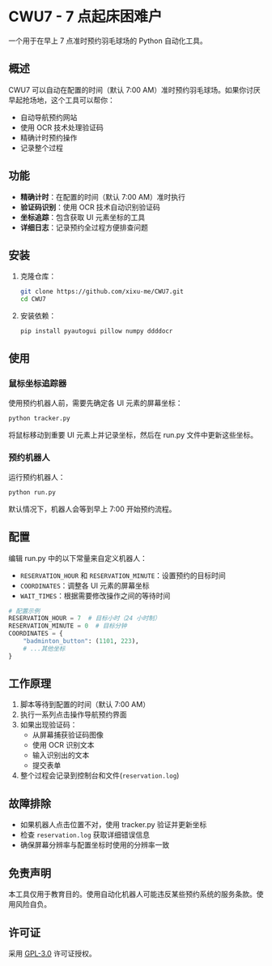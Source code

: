 # CWU7 - 7 点起床困难户

一个用于在早上 7 点准时预约羽毛球场的 Python 自动化工具。

## 概述

CWU7 可以自动在配置的时间（默认 7:00 AM）准时预约羽毛球场。如果你讨厌早起抢场地，这个工具可以帮你：

- 自动导航预约网站
- 使用 OCR 技术处理验证码
- 精确计时预约操作
- 记录整个过程

## 功能

- **精确计时**：在配置的时间（默认 7:00 AM）准时执行
- **验证码识别**：使用 OCR 技术自动识别验证码
- **坐标追踪**：包含获取 UI 元素坐标的工具
- **详细日志**：记录预约全过程方便排查问题

## 安装

1. 克隆仓库：

   ```bash
   git clone https://github.com/xixu-me/CWU7.git
   cd CWU7
   ```

2. 安装依赖：

   ```bash
   pip install pyautogui pillow numpy ddddocr
   ```

## 使用

### 鼠标坐标追踪器

使用预约机器人前，需要先确定各 UI 元素的屏幕坐标：

```bash
python tracker.py
```

将鼠标移动到重要 UI 元素上并记录坐标，然后在 run.py 文件中更新这些坐标。

### 预约机器人

运行预约机器人：

```bash
python run.py
```

默认情况下，机器人会等到早上 7:00 开始预约流程。

## 配置

编辑 run.py 中的以下常量来自定义机器人：

- `RESERVATION_HOUR` 和 `RESERVATION_MINUTE`：设置预约的目标时间
- `COORDINATES`：调整各 UI 元素的屏幕坐标
- `WAIT_TIMES`：根据需要修改操作之间的等待时间

```python
# 配置示例
RESERVATION_HOUR = 7  # 目标小时（24 小时制）
RESERVATION_MINUTE = 0  # 目标分钟
COORDINATES = {
    "badminton_button": (1101, 223),
    # ...其他坐标
}
```

## 工作原理

1. 脚本等待到配置的时间（默认 7:00 AM）
2. 执行一系列点击操作导航预约界面
3. 如果出现验证码：
   - 从屏幕捕获验证码图像
   - 使用 OCR 识别文本
   - 输入识别出的文本
   - 提交表单
4. 整个过程会记录到控制台和文件(`reservation.log`)

## 故障排除

- 如果机器人点击位置不对，使用 tracker.py 验证并更新坐标
- 检查 `reservation.log` 获取详细错误信息
- 确保屏幕分辨率与配置坐标时使用的分辨率一致

## 免责声明

本工具仅用于教育目的。使用自动化机器人可能违反某些预约系统的服务条款。使用风险自负。

## 许可证

采用 [GPL-3.0](LICENSE) 许可证授权。
